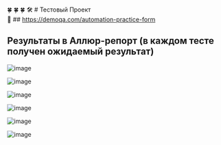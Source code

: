 :four_leaf_clover: :four_leaf_clover: :four_leaf_clover:
:hammer_and_wrench: # Тестовый Проект  
:link: ## https://demoqa.com/automation-practice-form

## Результаты в Аллюр-репорт (в каждом тесте получен ожидаемый результат)
![image](https://github.com/user-attachments/assets/c279c7fe-2f07-4fae-8d0a-16d75a660a5a)

![image](https://github.com/user-attachments/assets/6efb84e1-d6bf-46d1-9cc6-8e9cbf78a3cd)

![image](https://github.com/user-attachments/assets/0cb8c45c-3529-45c6-8522-86f7c0ca50df)

![image](https://github.com/user-attachments/assets/5983fe74-e474-4141-81b3-eeea9efc8d6a)

![image](https://github.com/user-attachments/assets/625a9c3e-e0cb-42b7-9111-2fb2a821b14c)

![image](https://github.com/user-attachments/assets/ff9d0c28-c563-498f-9df2-30b8048b48c9)





